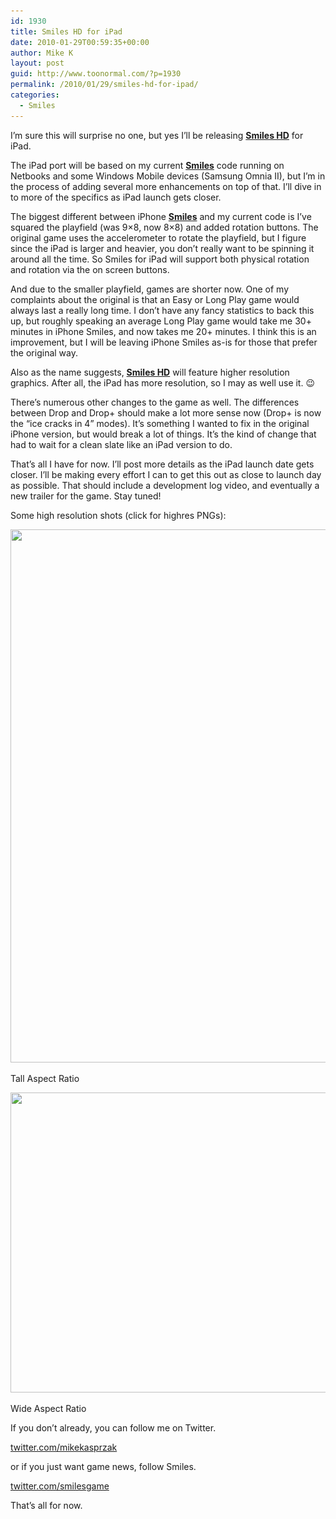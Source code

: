 ```yaml
---
id: 1930
title: Smiles HD for iPad
date: 2010-01-29T00:59:35+00:00
author: Mike K
layout: post
guid: http://www.toonormal.com/?p=1930
permalink: /2010/01/29/smiles-hd-for-ipad/
categories:
  - Smiles
---
```

I&#8217;m sure this will surprise no one, but yes I&#8217;ll be releasing [**Smiles HD**](http://www.smiles-game.com) for iPad.

The iPad port will be based on my current [**Smiles**](http://www.smiles-game.com) code running on Netbooks and some Windows Mobile devices (Samsung Omnia II), but I&#8217;m in the process of adding several more enhancements on top of that. I&#8217;ll dive in to more of the specifics as iPad launch gets closer.

The biggest different between iPhone [**Smiles**](http://www.smiles-game.com) and my current code is I&#8217;ve squared the playfield (was 9&#215;8, now 8&#215;8) and added rotation buttons. The original game uses the accelerometer to rotate the playfield, but I figure since the iPad is larger and heavier, you don&#8217;t really want to be spinning it around all the time. So Smiles for iPad will support both physical rotation and rotation via the on screen buttons.

And due to the smaller playfield, games are shorter now. One of my complaints about the original is that an Easy or Long Play game would always last a really long time. I don&#8217;t have any fancy statistics to back this up, but roughly speaking an average Long Play game would take me 30+ minutes in iPhone Smiles, and now takes me 20+ minutes. I think this is an improvement, but I will be leaving iPhone Smiles as-is for those that prefer the original way.

Also as the name suggests, [**Smiles HD**](http://www.smiles-game.com) will feature higher resolution graphics. After all, the iPad has more resolution, so I may as well use it. 😉

There&#8217;s numerous other changes to the game as well. The differences between Drop and Drop+ should make a lot more sense now (Drop+ is now the &#8220;ice cracks in 4&#8221; modes). It&#8217;s something I wanted to fix in the original iPhone version, but would break a lot of things. It&#8217;s the kind of change that had to wait for a clean slate like an iPad version to do.

That&#8217;s all I have for now. I&#8217;ll post more details as the iPad launch date gets closer. I&#8217;ll be making every effort I can to get this out as close to launch day as possible. That should include a development log video, and eventually a new trailer for the game. Stay tuned!

Some high resolution shots (click for highres PNGs):

<div id="attachment_1931" style="max-width: 650px" class="wp-caption aligncenter">
  <a href="/wp-content/uploads/2010/01/Tall01.png"><img src="/wp-content/uploads/2010/01/Tall01-640x853.png" alt="" title="Tall01" width="640" height="853" class="size-large wp-image-1931" srcset="/wp-content/uploads/2010/01/Tall01-640x853.png 640w, /wp-content/uploads/2010/01/Tall01-337x450.png 337w, /wp-content/uploads/2010/01/Tall01.png 768w" sizes="(max-width: 640px) 100vw, 640px" /></a>
  
  <p class="wp-caption-text">
    Tall Aspect Ratio
  </p>
</div>

<div id="attachment_1932" style="max-width: 650px" class="wp-caption aligncenter">
  <a href="/wp-content/uploads/2010/01/Wide05.png"><img src="/wp-content/uploads/2010/01/Wide05-640x480.png" alt="" title="Wide05" width="640" height="480" class="size-large wp-image-1932" srcset="/wp-content/uploads/2010/01/Wide05-640x480.png 640w, /wp-content/uploads/2010/01/Wide05-450x337.png 450w, /wp-content/uploads/2010/01/Wide05.png 1024w" sizes="(max-width: 640px) 100vw, 640px" /></a>
  
  <p class="wp-caption-text">
    Wide Aspect Ratio
  </p>
</div>

If you don&#8217;t already, you can follow me on Twitter.

[twitter.com/mikekasprzak](http://twitter.com/mikekasprzak)

or if you just want game news, follow Smiles.

[twitter.com/smilesgame](http://twitter.com/smilesgame)

That&#8217;s all for now.